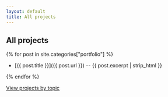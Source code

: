 ```yaml
---
layout: default
title: All projects
---
```


## All projects

{% for post in site.categories["portfolio"] %}

* [{{ post.title }}]({{ post.url }}) -- {{ post.excerpt | strip_html }}

{% endfor %}

[View projects by topic](/portfolio/tags)
